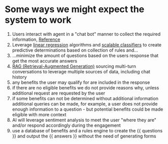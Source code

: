 # Some ways we might expect the system to work

1. Users interact with agent in a "chat bot" manner to collect the required information, [Reference](https://python.langchain.com/docs/modules/agents/agent_types/openai_functions_agent/)
2. Leverage [linear regression](https://www.ibm.com/topics/linear-regression) algorithms and [scalable classifiers](https://www.ibm.com/topics/naive-bayes) to create predictive determinations based on collection of rules and...
3. ...minimize the amount of questions based on the users response that get the most accurate answers
4. [RAG (Retrieval-Augmented Generation)](https://blogs.nvidia.com/blog/what-is-retrieval-augmented-generation/) sourcing multi-turn conversations to leverage multiple sources of data, including chat history
5. any benefits the user may qualify for are included in the response
6. if there are no eligible benefits we do not provide reasons why, unless additional request are requested by the user
7. if some benefits can not be determined without additional information additional queries can be made, for example, a user does not provide enough information to a question - but potential benefits could be made eligible with more context
8. AI will leverage sentiment analysis to meet the user "where they are" and/or respond accordingly during the engagement
9. use a database of benefits and a rules engine to create the {{ questions }} and output the {{ answers }} without the need of generating forms
